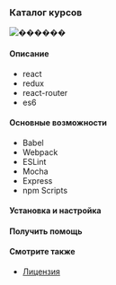 ### Каталог курсов

![������]()

#### Описание
* react
* redux
* react-router
* es6

#### Основные возможности
* Babel
* Webpack
* ESLint
* Mocha
* Express
* npm Scripts

#### Установка и настройка

#### Получить помощь

#### Смотрите также
* [Лицензия](./LICENSE.md)
